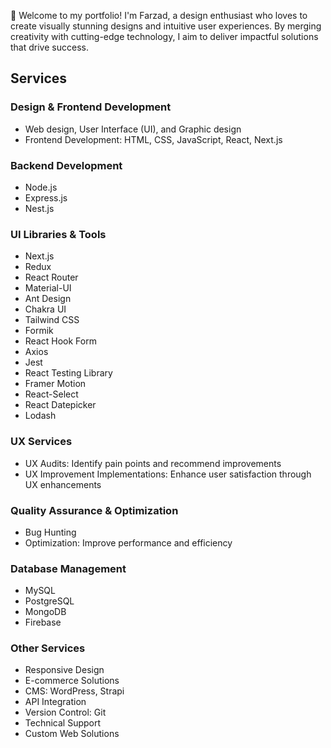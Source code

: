 
👋 Welcome to my portfolio! I'm Farzad, a design enthusiast who loves to create visually stunning designs and intuitive user experiences. By merging creativity with cutting-edge technology, I aim to deliver impactful solutions that drive success.

## Services

### Design & Frontend Development
- Web design, User Interface (UI), and Graphic design
- Frontend Development: HTML, CSS, JavaScript, React, Next.js
  
### Backend Development
- Node.js
- Express.js
- Nest.js
  
### UI Libraries & Tools
- Next.js
- Redux
- React Router
- Material-UI
- Ant Design
- Chakra UI
- Tailwind CSS
- Formik
- React Hook Form
- Axios
- Jest
- React Testing Library
- Framer Motion
- React-Select
- React Datepicker
- Lodash


### UX Services
- UX Audits: Identify pain points and recommend improvements
- UX Improvement Implementations: Enhance user satisfaction through UX enhancements



### Quality Assurance & Optimization
- Bug Hunting
- Optimization: Improve performance and efficiency

### Database Management
- MySQL
- PostgreSQL
- MongoDB
- Firebase

### Other Services
- Responsive Design
- E-commerce Solutions
- CMS: WordPress, Strapi
- API Integration
- Version Control: Git
- Technical Support
- Custom Web Solutions


